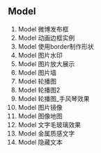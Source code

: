 ## Model

1. Model 微博发布框
2. Model 动画边框实例
3. Model 使用border制作形状
4. Model 图片水印
5. Model 图片放大展示
6. Model 图片墙
7. Model 轮播图
8. Model 轮播图2
9. Model 轮播图_手风琴效果
10. Model 图片镜像
11. Model 图像地图
12. Model 文字毛玻璃效果
13. Model 金属质感文字
14. Model 隐藏文本